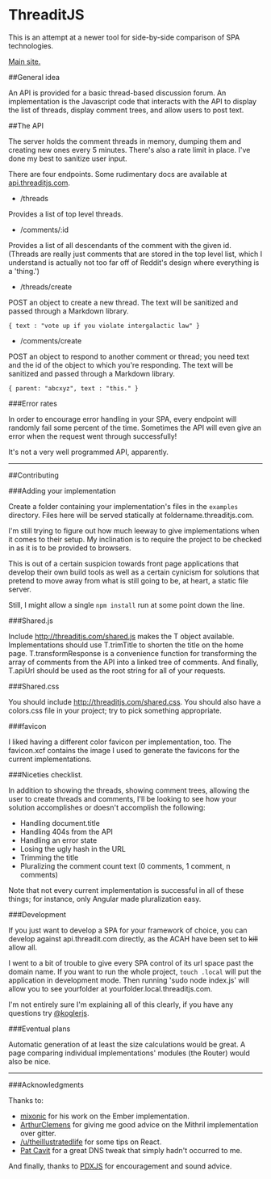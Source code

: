 # ThreaditJS

This is an attempt at a newer tool for side-by-side comparison of SPA technologies.  

[Main site.](http://threaditjs.com)

##General idea

An API is provided for a basic thread-based discussion forum.  An implementation is the Javascript code that interacts with the API to display the list of threads, display comment trees, and allow users to post text.  

##The API

The server holds the comment threads in memory, dumping them and creating new ones every 5 minutes.  There's also a rate limit in place.  I've done my best to sanitize user input.  

There are four endpoints.  Some rudimentary docs are available at [api.threaditjs.com](http://api.threaditjs.com).  

* /threads

Provides a list of top level threads.  

* /comments/:id

Provides a list of all descendants of the comment with the given id.  (Threads are really just comments that are stored in the top level list, which I understand is actually not too far off of Reddit's design where everything is a 'thing.')

* /threads/create

POST an object to create a new thread.  The text will be sanitized and passed through a Markdown library.  

    { text : "vote up if you violate intergalactic law" }

* /comments/create

POST an object to respond to another comment or thread; you need text and the id of the object to which you're responding.  The text will be sanitized and passed through a Markdown library.  

    { parent: "abcxyz", text : "this." }

###Error rates

In order to encourage error handling in your SPA, every endpoint will randomly fail some percent of the time.  Sometimes the API will even give an error when the request went through successfully!  

It's not a very well programmed API, apparently.  

---

##Contributing

###Adding your implementation

Create a folder containing your implementation's files in the `examples` directory.  Files here will be served statically at foldername.threaditjs.com.

I'm still trying to figure out how much leeway to give implementations when it comes to their setup.  My inclination is to require the project to be checked in as it is to be provided to browsers.  

This is out of a certain suspicion towards front page applications that develop their own build tools as well as a certain cynicism for solutions that pretend to move away from what is still going to be, at heart, a static file server.  

Still, I might allow a single `npm install` run at some point down the line.  

###Shared.js

Include http://threaditjs.com/shared.js makes the T object available.  Implementations should use T.trimTitle to shorten the title on the home page.  T.transformResponse is a convenience function for transforming the array of comments from the API into a linked tree of comments.  And finally, T.apiUrl should be used as the root string for all of your requests.  

###Shared.css

You should include http://threaditjs.com/shared.css.  You should also have a colors.css file in your project; try to pick something appropriate.  

###favicon

I liked having a different color favicon per implementation, too.  The favicon.xcf contains the image I used to generate the favicons for the current implementations.  

###Niceties checklist.

In addition to showing the threads, showing comment trees, allowing the user to create threads and comments, I'll be looking to see how your solution accomplishes or doesn't accomplish the following:

* Handling document.title
* Handling 404s from the API
* Handling an error state
* Losing the ugly hash in the URL
* Trimming the title
* Pluralizing the comment count text (0 comments, 1 comment, n comments)

Note that not every current implementation is successful in all of these things; for instance, only Angular made pluralization easy.  

###Development 

If you just want to develop a SPA for your framework of choice, you can develop against api.threadit.com directly, as the ACAH have been set to ~~kill~~ allow all.  

I went to a bit of trouble to give every SPA control of its url space past the domain name.  If you want to run the whole project, `touch .local` will put the application in development mode.  Then running 'sudo node index.js' will allow you to see yourfolder at yourfolder.local.threaditjs.com.  

I'm not entirely sure I'm explaining all of this clearly, if you have any questions try [@koglerjs](http://twitter.com/koglerjs).  

###Eventual plans

Automatic generation of at least the size calculations would be great.  A page comparing individual implementations' modules (the Router) would also be nice.  

---

###Acknowledgments

Thanks to:

* [mixonic](https://github.com/mixonic) for his work on the Ember implementation.
* [ArthurClemens](https://github.com/ArthurClemens) for giving me good advice on the Mithril implementation over gitter.  
* [/u/theillustratedlife](http://reddit.com/u/theillustratedlife) for some tips on React.  
* [Pat Cavit](https://twitter.com/tivac) for a great DNS tweak that simply hadn't occurred to me.  

And finally, thanks to [PDXJS](http://www.meetup.com/Portland-JavaScript-Admirers/) for encouragement and sound advice.  
